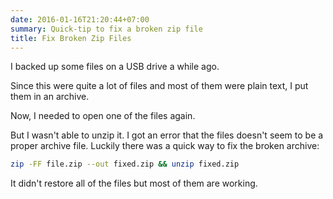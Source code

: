 ```yaml
---
date: 2016-01-16T21:20:44+07:00
summary: Quick-tip to fix a broken zip file
title: Fix Broken Zip Files
---
```


I backed up some files on a USB drive a while ago.

Since this were quite a lot of files and most of them were plain text, I put them in an archive.

Now, I needed to open one of the files again.

But I wasn't able to unzip it.
I got an error that the files doesn't seem to be a proper archive file.
Luckily there was a quick way to fix the broken archive:

```sh
zip -FF file.zip --out fixed.zip && unzip fixed.zip
```

It didn't restore all of the files but most of them are working.
